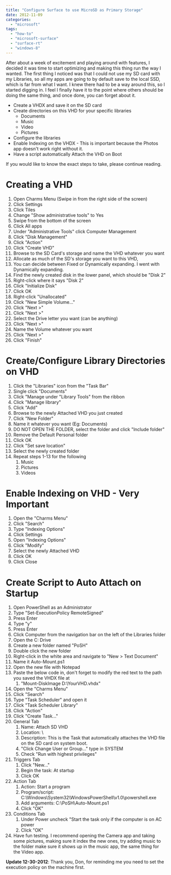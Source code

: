 ```yaml
---
title: "Configure Surface to use MicroSD as Primary Storage"
date: 2012-11-09
categories: 
  - "microsoft"
tags: 
  - "how-to"
  - "microsoft-surface"
  - "surface-rt"
  - "windows-8"
---
```


After about a week of excitement and playing around with features, I decided it was time to start optimizing and making this thing run the way I wanted. The first thing I noticed was that I could not use my SD card with my Libraries, so all my apps are going to by default save to the local SSD, which is far from what I want. I knew there had to be a way around this, so I started digging in. I feel I finally have it to the point where others should be doing the same thing, and once done, you can forget about it.

- Create a VHDX and save it on the SD card
- Create directories on this VHD for your specific libraries
    - Documents
    - Music
    - Video
    - Pictures
- Configure the libraries
- Enable Indexing on the VHDX - This is important because the Photos app doesn't work right without it.
- Have a script automatically Attach the VHD on Boot

If you would like to know the exact steps to take, please continue reading.

# Creating a VHD

1. Open Charms Menu (Swipe in from the right side of the screen)
2. Click Settings
3. Click Tiles
4. Change "Show administrative tools" to Yes
5. Swipe from the bottom of the screen
6. Click All apps
7. Under "Administrative Tools" click Computer Management
8. Click "Disk Management"
9. Click "Action"
10. Click "Create VHD"
11. Browse to the SD Card's storage and name the VHD whatever you want
12. Allocate as much of the SD's storage you want to this VHD,
13. You can decide between Fixed or Dynamically expanding. I went with Dynamically expanding.
14. Find the newly created disk in the lower panel, which should be "Disk 2"
15. Right-click where it says "Disk 2"
16. Click "Initialize Disk"
17. Click OK
18. Right-click "Unallocated"
19. Click "New Simple Volume..."
20. Click "Next >"
21. Click "Next >"
22. Select the Drive letter you want (can be anything)
23. Click "Next >"
24. Name the Volume whatever you want
25. Click "Next >"
26. Click "Finish"

# Create/Configure Library Directories on VHD

1. Click the "Libraries" icon from the "Task Bar"
2. Single click "Documents"
3. Click "Manage under "Library Tools" from the ribbon
4. Click "Manage library"
5. Click "Add"
6. Browse to the newly Attached VHD you just created
7. Click "New Folder"
8. Name it whatever you want (Eg: Documents)
9. DO NOT OPEN THE FOLDER, select the folder and click "Include folder"
10. Remove the Default Personal folder
11. Click OK
12. Click "Set save location"
13. Select the newly created folder
14. Repeat steps 1-13 for the following
    1. Music
    2. Pictures
    3. Videos

# Enable Indexing on VHD - Very Important

1. Open the "Charms Menu"
2. Click "Search"
3. Type "Indexing Options"
4. Click Settings
5. Open "Indexing Options"
6. Click "Modify"
7. Select the newly Attached VHD
8. Click OK
9. Click Close

# Create Script to Auto Attach on Startup

1. Open PowerShell as an Administrator
2. Type "Set-ExecutionPolicy RemoteSigned"
3. Press Enter
4. Type "y"
5. Press Enter
6. Click Computer from the navigation bar on the left of the Libraries folder
7. Open the C: Drive
8. Create a new folder named "PoSH"
9. Double click the new folder
10. Right-click in the white area and navigate to "New > Text Document"
11. Name it Auto-Mount.ps1
12. Open the new file with Notepad
13. Paste the below code in, don't forget to modify the red text to the path you saved the VHDX file at
    1. "Mount-DiskImage D:\\YourVHD.vhdx"
14. Open the "Charms Menu"
15. Click "Search"
16. Type "Task Scheduler" and open it
17. Click "Task Scheduler Library"
18. Click "Action"
19. Click "Create Task..."
20. General Tab
    1. Name: Attach SD VHD
    2. Location: \\
    3. Description: This is the Task that automatically attaches the VHD file on the SD card on system boot.
    4. "Click Change User or Group..." type in SYSTEM
    5. Check "Run with highest privileges"
21. Triggers Tab
    1. Click "New..."
    2. Begin the task: At startup
    3. Click OK
22. Action Tab
    1. Action: Start a program
    2. Program/script: C:\\Windows\\System32\\WindowsPowerShell\\v1.0\\powershell.exe
    3. Add arguments: C:\\PoSH\\Auto-Mount.ps1
    4. Click "OK"
23. Conditions Tab
    1. Under Power uncheck "Start the task only if the computer is on AC power
    2. Click "OK"
24. Have fun testing. I recommend opening the Camera app and taking some pictures, making sure it index the new ones, try adding music to the folder make sure it shows up in the music app, the same thing for the Video app.

**Update 12-30-2012**: Thank you, Don, for reminding me you need to set the execution policy on the machine first.
